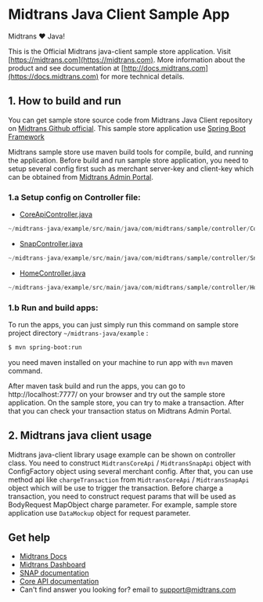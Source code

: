 Midtrans Java Client Sample App
=====================================

Midtrans ❤️ Java! 

This is the Official Midtrans java-client sample store application. Visit [https://midtrans.com](https://midtrans.com). More information about the product and see documentation at [http://docs.midtrans.com](https://docs.midtrans.com) for more technical details.

## 1. How to build and run

You can get sample store source code from Midtrans Java Client repository on [Midtrans Github official](https://github.com/Midtrans/midtrans-java/tree/master/example).
This sample store application use [Spring Boot Framework](https://spring.io/projects/spring-boot)

Midtrans sample store use maven build tools for compile, build, and running the application.
Before build and run sample store application, you need to setup several config first such as merchant server-key and client-key which can be obtained from [Midtrans Admin Portal](https://account.midtrans.com/login).

### 1.a Setup config on Controller file:

* [CoreApiController.java](https://github.com/Midtrans/midtrans-java/blob/master/example/src/main/java/com/midtrans/sample/controller/CoreApiController.java#L24)
```java
~/midtrans-java/example/src/main/java/com/midtrans/sample/controller/CoreApiController.java
```
* [SnapController.java](https://github.com/Midtrans/midtrans-java/blob/master/example/src/main/java/com/midtrans/sample/controller/SnapController.java#L23)
```java
~/midtrans-java/example/src/main/java/com/midtrans/sample/controller/SnapController.java
```
* [HomeController.java](https://github.com/Midtrans/midtrans-java/blob/master/example/src/main/java/com/midtrans/sample/controller/HomeController.java#L17)
```java
~/midtrans-java/example/src/main/java/com/midtrans/sample/controller/HomeController.java
```

### 1.b Run and build apps:
To run the apps, you can just simply run this command on sample store project directory ```~/midtrans-java/example``` :

```bash
$ mvn spring-boot:run
```
you need maven installed on your machine to run app with ```mvn``` maven command.

After maven task build and run the apps, you can go to http://localhost:7777/ on your browser and try out the sample store application. 
On the sample store, you can try to make a transaction. After that you can check your transaction status on Midtrans Admin Portal.

## 2. Midtrans java client usage
Midtrans java-client library usage example can be shown on controller class. You need to construct ```MidtransCoreApi``` / ```MidtransSnapApi``` object with ConfigFactory object using several merchant config.
After that, you can use method api like ```chargeTransaction``` from ```MidtransCoreApi``` / ```MidtransSnapApi``` object which will be use to trigger the transaction. 
Before charge a transaction, you need to construct request params that will be used as BodyRequest MapObject charge parameter. 
For example, sample store application use ```DataMockup``` object for request parameter.

## Get help

* [Midtrans Docs](https://docs.midtrans.com)
* [Midtrans Dashboard ](https://dashboard.midtrans.com/)
* [SNAP documentation](http://snap-docs.midtrans.com)
* [Core API documentation](http://api-docs.midtrans.com)
* Can't find answer you looking for? email to [support@midtrans.com](mailto:support@midtrans.com)

